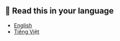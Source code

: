 ## 📘 Read this in your language

- [English](/docs/en/README.md)
- [Tiếng Việt](/docs/vi/README.md)
